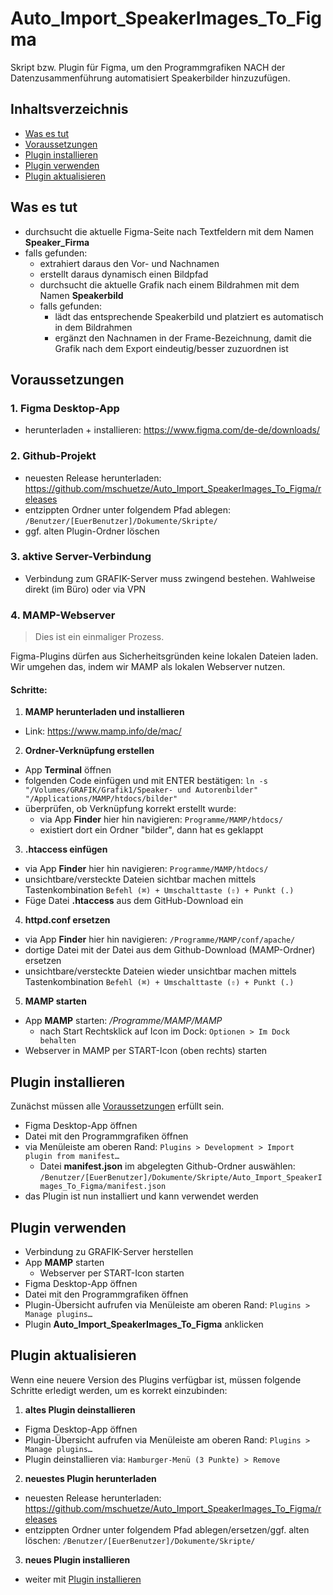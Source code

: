 # Auto_Import_SpeakerImages_To_Figma
Skript bzw. Plugin für Figma, um den Programmgrafiken NACH der Datenzusammenführung automatisiert Speakerbilder hinzuzufügen. 

## Inhaltsverzeichnis
- [Was es tut](#was-es-tut)
- [Voraussetzungen](#voraussetzungen)
- [Plugin installieren](#plugin-installieren)
- [Plugin verwenden](#plugin-verwenden)
- [Plugin aktualisieren](#plugin-aktualisieren)

## Was es tut
- durchsucht die aktuelle Figma-Seite nach Textfeldern mit dem Namen **Speaker_Firma**
- falls gefunden:
  - extrahiert daraus den Vor- und Nachnamen
  - erstellt daraus dynamisch einen Bildpfad
  - durchsucht die aktuelle Grafik nach einem Bildrahmen mit dem Namen **Speakerbild**
  - falls gefunden:
    - lädt das entsprechende Speakerbild und platziert es automatisch in dem Bildrahmen
    - ergänzt den Nachnamen in der Frame-Bezeichnung, damit die Grafik nach dem Export eindeutig/besser zuzuordnen ist

## Voraussetzungen
### 1. Figma Desktop-App
- herunterladen + installieren: https://www.figma.com/de-de/downloads/
### 2. Github-Projekt
- neuesten Release herunterladen: https://github.com/mschuetze/Auto_Import_SpeakerImages_To_Figma/releases
- entzippten Ordner unter folgendem Pfad ablegen: `/Benutzer/[EuerBenutzer]/Dokumente/Skripte/`
- ggf. alten Plugin-Ordner löschen
### 3. aktive Server-Verbindung
- Verbindung zum GRAFIK-Server muss zwingend bestehen. Wahlweise direkt (im Büro) oder via VPN
### 4. MAMP-Webserver
> Dies ist ein einmaliger Prozess.

Figma-Plugins dürfen aus Sicherheitsgründen keine lokalen Dateien laden. Wir umgehen das, indem wir MAMP als lokalen Webserver nutzen.

#### Schritte:
1. **MAMP herunterladen und installieren** 
  - Link: https://www.mamp.info/de/mac/

2. **Ordner-Verknüpfung erstellen**
  - App **Terminal** öffnen
  - folgenden Code einfügen und mit ENTER bestätigen: `ln -s "/Volumes/GRAFIK/Grafik1/Speaker- und Autorenbilder" "/Applications/MAMP/htdocs/bilder"`
  - überprüfen, ob Verknüpfung korrekt erstellt wurde:
    - via App **Finder** hier hin navigieren: `Programme/MAMP/htdocs/`
    - existiert dort ein Ordner "bilder", dann hat es geklappt

3. **.htaccess einfügen**
  - via App **Finder** hier hin navigieren: `Programme/MAMP/htdocs/`
  - unsichtbare/versteckte Dateien sichtbar machen mittels Tastenkombination `Befehl (⌘) + Umschalttaste (⇧) + Punkt (.)`
  - Füge Datei **.htaccess** aus dem GitHub-Download ein

4. **httpd.conf ersetzen**
  - via App **Finder** hier hin navigieren: `/Programme/MAMP/conf/apache/`
  - dortige Datei mit der Datei aus dem Github-Download (MAMP-Ordner) ersetzen
  - unsichtbare/versteckte Dateien wieder unsichtbar machen mittels Tastenkombination `Befehl (⌘) + Umschalttaste (⇧) + Punkt (.)`

5. **MAMP starten**
  - App **MAMP** starten: */Programme/MAMP/MAMP*
    - nach Start Rechtsklick auf Icon im Dock: `Optionen > Im Dock behalten`
  - Webserver in MAMP per START-Icon (oben rechts) starten

## Plugin installieren
Zunächst müssen alle [Voraussetzungen](#voraussetzungen) erfüllt sein.

- Figma Desktop-App öffnen
- Datei mit den Programmgrafiken öffnen
- via Menüleiste am oberen Rand: `Plugins > Development > Import plugin from manifest…`
  - Datei **manifest.json** im abgelegten Github-Ordner auswählen: `/Benutzer/[EuerBenutzer]/Dokumente/Skripte/Auto_Import_SpeakerImages_To_Figma/manifest.json`
- das Plugin ist nun installiert und kann verwendet werden

## Plugin verwenden
- Verbindung zu GRAFIK-Server herstellen
- App **MAMP** starten
  - Webserver per START-Icon starten
- Figma Desktop-App öffnen
- Datei mit den Programmgrafiken öffnen
- Plugin-Übersicht aufrufen via Menüleiste am oberen Rand: `Plugins > Manage plugins…`
- Plugin **Auto_Import_SpeakerImages_To_Figma** anklicken

## Plugin aktualisieren
Wenn eine neuere Version des Plugins verfügbar ist, müssen folgende Schritte erledigt werden, um es korrekt einzubinden:
1. **altes Plugin deinstallieren**
  - Figma Desktop-App öffnen
  - Plugin-Übersicht aufrufen via Menüleiste am oberen Rand: `Plugins > Manage plugins…`
  - Plugin deinstallieren via: `Hamburger-Menü (3 Punkte) > Remove`
2. **neuestes Plugin herunterladen**
  - neuesten Release herunterladen: https://github.com/mschuetze/Auto_Import_SpeakerImages_To_Figma/releases
  - entzippten Ordner unter folgendem Pfad ablegen/ersetzen/ggf. alten löschen: `/Benutzer/[EuerBenutzer]/Dokumente/Skripte/`
3. **neues Plugin installieren**
  - weiter mit [Plugin installieren](#plugin-installieren)